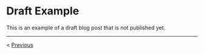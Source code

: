 # Draft Example

This is an example of a draft blog post that is not published yet.



<hr>
<p class="flex">
    <span>&lt; <a href="/blog/previous">Previous</a></span>
    <span></span>
</p>

